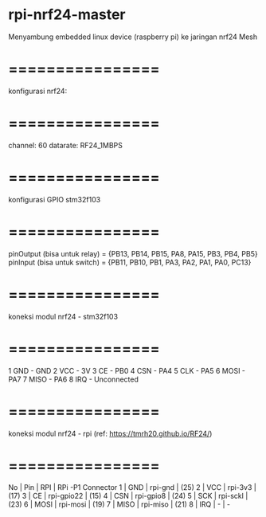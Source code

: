 # rpi-nrf24-master
Menyambung embedded linux device (raspberry pi) ke jaringan nrf24 Mesh
# ================
konfigurasi nrf24:
# ================
channel: 60
datarate: RF24_1MBPS
# ================
konfigurasi GPIO stm32f103
# ================
pinOutput (bisa untuk relay) = {PB13, PB14, PB15, PA8, PA15, PB3, PB4, PB5}
pinInput (bisa untuk switch) = {PB11, PB10, PB1, PA3, PA2, PA1, PA0, PC13}
# ================
koneksi modul nrf24 - stm32f103
# ================
1 GND - GND
2 VCC - 3V
3 CE - PB0
4 CSN - PA4
5 CLK - PA5
6 MOSI - PA7
7 MISO - PA6
8 IRQ - Unconnected
# ================
koneksi modul nrf24 - rpi (ref: https://tmrh20.github.io/RF24/)
# ================
No | Pin | RPI         | RPi -P1 Connector
1  | GND  |	rpi-gnd	   | (25)
2  | VCC  |	rpi-3v3	   | (17)
3  | CE	  | rpi-gpio22 | (15)
4  | CSN  |	rpi-gpio8  | (24)
5  | SCK  |	rpi-sckl   | (23)
6  | MOSI |	rpi-mosi   | (19)
7  | MISO |	rpi-miso   | (21)
8  | IRQ  |	-          | -
